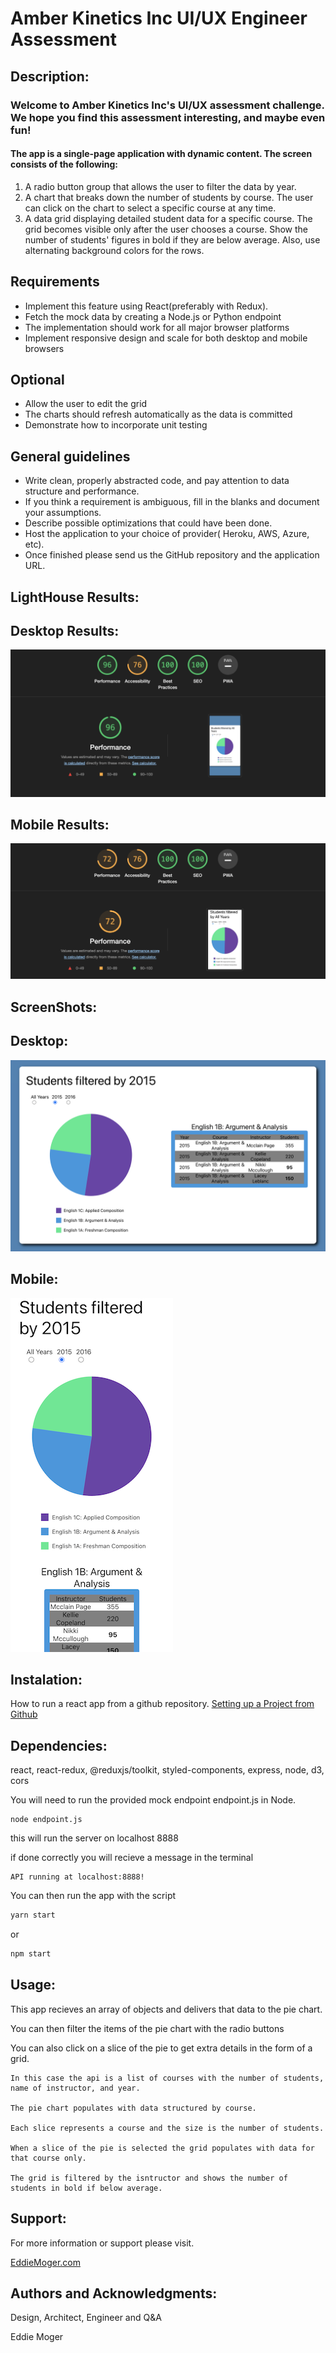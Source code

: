 # Amber Kinetics Inc UI/UX Engineer Assessment

## Description:

### Welcome to Amber Kinetics Inc's UI/UX assessment challenge. We hope you find this assessment interesting, and maybe even fun!

#### The app is a single-page application with dynamic content. The screen consists of the following:
1. A radio button group that allows the user to filter the data by year.
2. A chart that breaks down the number of students by course. The user can click on the
chart to select a specific course at any time.
3. A data grid displaying detailed student data for a specific course. The grid becomes
visible only after the user chooses a course. Show the number of students' figures in bold if they are below average. Also, use alternating background colors for the rows.

## Requirements
- Implement this feature using React(preferably with Redux).
- Fetch the mock data by creating a Node.js or Python endpoint
- The implementation should work for all major browser platforms
- Implement responsive design and scale for both desktop and mobile browsers

## Optional
- Allow the user to edit the grid
- The charts should refresh automatically as the data is committed
- Demonstrate how to incorporate unit testing

## General guidelines
- Write clean, properly abstracted code, and pay attention to data structure and performance.
- If you think a requirement is ambiguous, fill in the blanks and document your assumptions.
- Describe possible optimizations that could have been done.
- Host the application to your choice of provider( Heroku, AWS, Azure, etc).
- Once finished please send us the GitHub repository and the application URL.


## LightHouse Results:

## Desktop Results:
![UI:UX Lighthouse Desktop Results](/public/UI:UX_Lighthouse_Desktop_Results.png)

## Mobile Results:
![UI:UX Lighthouse Mobile Results](/public/UI:UX_Lighthouse_Mobile_Results.png)

## ScreenShots:

## Desktop:
![UI:UX Screenshot Desktop](/public/UI%3AUX_screenshot.png)

## Mobile:
![UI:UX Screenshot Mobile](/public/UI%3AUX_screenshot_mobile_280px.png)


## Instalation:


How to run a react app from a github repository.
[Setting up a Project from Github](https://www.pluralsight.com/guides/setting-up-a-react-project-from-github)

## Dependencies:
react,
react-redux,
@reduxjs/toolkit,
styled-components,
express,
node,
d3,
cors

You will need to run the provided mock endpoint endpoint.js in Node.


	node endpoint.js


this will run the server on localhost 8888

if done correctly you will recieve a message in the terminal

	API running at localhost:8888!

You can then run the app with the script

```javascript
yarn start
```

or

```javascript
npm start
```


## Usage:

This app recieves an array of objects and delivers that data to the pie chart.

You can then filter the items of the pie chart with the radio buttons

You can also click on a slice of the pie to get extra details in the form of a grid.


	In this case the api is a list of courses with the number of students, name of instructor, and year.

	The pie chart populates with data structured by course.
	
	Each slice represents a course and the size is the number of students.

	When a slice of the pie is selected the grid populates with data for that course only.

	The grid is filtered by the isntructor and shows the number of students in bold if below average.


## Support:

For more information or support please visit.

[EddieMoger.com](https://eddiemoger.com)


## Authors and Acknowledgments:

 Design, Architect, Engineer and Q&A

  Eddie Moger
